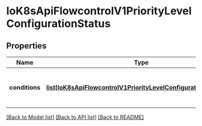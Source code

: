 # IoK8sApiFlowcontrolV1PriorityLevelConfigurationStatus

## Properties
Name | Type | Description | Notes
------------ | ------------- | ------------- | -------------
**conditions** | [**list[IoK8sApiFlowcontrolV1PriorityLevelConfigurationCondition]**](IoK8sApiFlowcontrolV1PriorityLevelConfigurationCondition.md) | &#x60;conditions&#x60; is the current state of \&quot;request-priority\&quot;. | [optional] 

[[Back to Model list]](../README.md#documentation-for-models) [[Back to API list]](../README.md#documentation-for-api-endpoints) [[Back to README]](../README.md)


